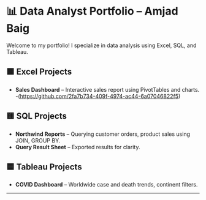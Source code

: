 # 📊 Data Analyst Portfolio – Amjad Baig

Welcome to my portfolio! I specialize in data analysis using Excel, SQL, and Tableau.

## 🟩 Excel Projects
- **Sales Dashboard** – Interactive sales report using PivotTables and charts.
-(https://github.com/2fa7b734-409f-4974-ac44-6a07046822f5)

## 🟨 SQL Projects
- **Northwind Reports** – Querying customer orders, product sales using JOIN, GROUP BY.
- **Query Result Sheet** – Exported results for clarity.

## 🟦 Tableau Projects
- **COVID Dashboard** – Worldwide case and death trends, continent filters.

---

